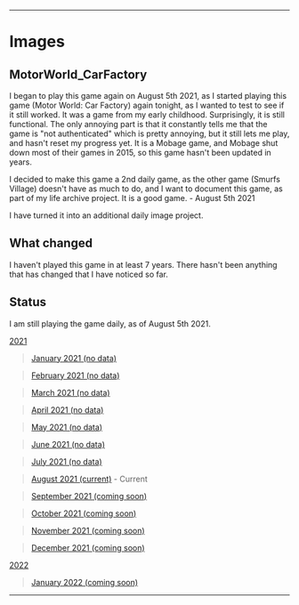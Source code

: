 
***

# Images

## MotorWorld_CarFactory

I began to play this game again on August 5th 2021, as I started playing this game (Motor World: Car Factory) again tonight, as I wanted to test to see if it still worked. It was a game from my early childhood. Surprisingly, it is still functional. The only annoying part is that it constantly tells me that the game is "not authenticated" which is pretty annoying, but it still lets me play, and hasn't reset my progress yet. It is a Mobage game, and Mobage shut down most of their games in 2015, so this game hasn't been updated in years.

I decided to make this game a 2nd daily game, as the other game (Smurfs Village) doesn't have as much to do, and I want to document this game, as part of my life archive project. It is a good game. - August 5th 2021

I have turned it into an additional daily image project.

## What changed

I haven't played this game in at least 7 years. There hasn't been anything that has changed that I have noticed so far.

## Status

I am still playing the game daily, as of August 5th 2021.

[2021](/MotorWorld_CarFactory/2021/)

> [January 2021 (no data)](/MotorWorld_CarFactory/2021/January/)

> [February 2021 (no data)](/MotorWorld_CarFactory/2021/February/)

> [March 2021 (no data)](/MotorWorld_CarFactory/2021/March/)

> [April 2021 (no data)](/MotorWorld_CarFactory/2021/April/)

> [May 2021 (no data)](/MotorWorld_CarFactory/2021/May/)

> [June 2021 (no data)](/MotorWorld_CarFactory/2021/June/)

> [July 2021 (no data)](/MotorWorld_CarFactory/2021/July/)

> [August 2021 (current)](/MotorWorld_CarFactory/2021/08_August/) - Current

> [September 2021 (coming soon)](/MotorWorld_CarFactory/2021/09_September/)

> [October 2021 (coming soon)](/MotorWorld_CarFactory/2021/10_October/)

> [November 2021 (coming soon)](/MotorWorld_CarFactory/2021/11_November/)

> [December 2021 (coming soon)](/MotorWorld_CarFactory/2021/12_December/)

[2022](/MotorWorld_CarFactory/2022/)

> [January 2022 (coming soon)](/MotorWorld_CarFactory/2022/01_January/)

***
